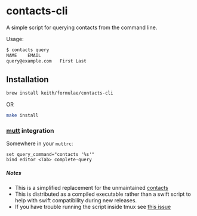 # contacts-cli

A simple script for querying contacts from the command line.

Usage:

```sh
$ contacts query
NAME	EMAIL
query@example.com	First Last
```

## Installation

```sh
brew install keith/formulae/contacts-cli
```

OR

```sh
make install
```

### [mutt](http://www.mutt.org/) integration

Somewhere in your `muttrc`:

```
set query_command="contacts '%s'"
bind editor <Tab> complete-query
```

##### Notes

- This is a simplified replacement for the unmaintained
  [contacts](http://www.gnufoo.org/contacts/contacts.html)
- This is distributed as a compiled executable rather than a swift
  script to help with swift compatibility during new releases.
- If you have trouble running the script inside tmux see [this
  issue](https://github.com/ChrisJohnsen/tmux-MacOSX-pasteboard/issues/43)
